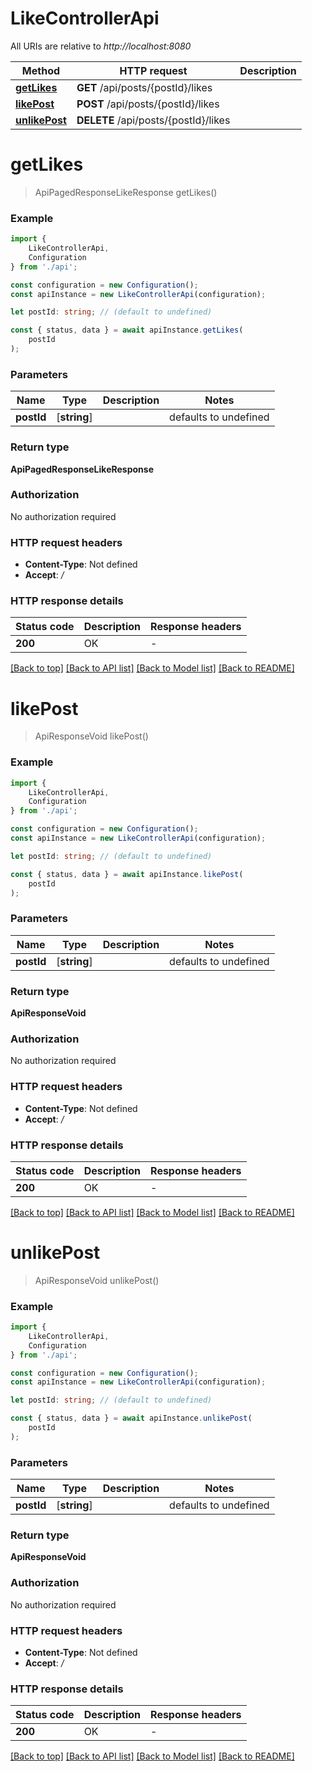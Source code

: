 # LikeControllerApi

All URIs are relative to *http://localhost:8080*

|Method | HTTP request | Description|
|------------- | ------------- | -------------|
|[**getLikes**](#getlikes) | **GET** /api/posts/{postId}/likes | |
|[**likePost**](#likepost) | **POST** /api/posts/{postId}/likes | |
|[**unlikePost**](#unlikepost) | **DELETE** /api/posts/{postId}/likes | |

# **getLikes**
> ApiPagedResponseLikeResponse getLikes()


### Example

```typescript
import {
    LikeControllerApi,
    Configuration
} from './api';

const configuration = new Configuration();
const apiInstance = new LikeControllerApi(configuration);

let postId: string; // (default to undefined)

const { status, data } = await apiInstance.getLikes(
    postId
);
```

### Parameters

|Name | Type | Description  | Notes|
|------------- | ------------- | ------------- | -------------|
| **postId** | [**string**] |  | defaults to undefined|


### Return type

**ApiPagedResponseLikeResponse**

### Authorization

No authorization required

### HTTP request headers

 - **Content-Type**: Not defined
 - **Accept**: */*


### HTTP response details
| Status code | Description | Response headers |
|-------------|-------------|------------------|
|**200** | OK |  -  |

[[Back to top]](#) [[Back to API list]](../README.md#documentation-for-api-endpoints) [[Back to Model list]](../README.md#documentation-for-models) [[Back to README]](../README.md)

# **likePost**
> ApiResponseVoid likePost()


### Example

```typescript
import {
    LikeControllerApi,
    Configuration
} from './api';

const configuration = new Configuration();
const apiInstance = new LikeControllerApi(configuration);

let postId: string; // (default to undefined)

const { status, data } = await apiInstance.likePost(
    postId
);
```

### Parameters

|Name | Type | Description  | Notes|
|------------- | ------------- | ------------- | -------------|
| **postId** | [**string**] |  | defaults to undefined|


### Return type

**ApiResponseVoid**

### Authorization

No authorization required

### HTTP request headers

 - **Content-Type**: Not defined
 - **Accept**: */*


### HTTP response details
| Status code | Description | Response headers |
|-------------|-------------|------------------|
|**200** | OK |  -  |

[[Back to top]](#) [[Back to API list]](../README.md#documentation-for-api-endpoints) [[Back to Model list]](../README.md#documentation-for-models) [[Back to README]](../README.md)

# **unlikePost**
> ApiResponseVoid unlikePost()


### Example

```typescript
import {
    LikeControllerApi,
    Configuration
} from './api';

const configuration = new Configuration();
const apiInstance = new LikeControllerApi(configuration);

let postId: string; // (default to undefined)

const { status, data } = await apiInstance.unlikePost(
    postId
);
```

### Parameters

|Name | Type | Description  | Notes|
|------------- | ------------- | ------------- | -------------|
| **postId** | [**string**] |  | defaults to undefined|


### Return type

**ApiResponseVoid**

### Authorization

No authorization required

### HTTP request headers

 - **Content-Type**: Not defined
 - **Accept**: */*


### HTTP response details
| Status code | Description | Response headers |
|-------------|-------------|------------------|
|**200** | OK |  -  |

[[Back to top]](#) [[Back to API list]](../README.md#documentation-for-api-endpoints) [[Back to Model list]](../README.md#documentation-for-models) [[Back to README]](../README.md)


